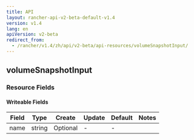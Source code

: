 ```yaml
---
title: API
layout: rancher-api-v2-beta-default-v1.4
version: v1.4
lang: en
apiVersion: v2-beta
redirect_from:
  - /rancher/v1.4/zh/api/v2-beta/api-resources/volumeSnapshotInput/
---
```


## volumeSnapshotInput



### Resource Fields

#### Writeable Fields

Field | Type | Create | Update | Default | Notes
---|---|---|---|---|---
name | string | Optional | - | - | 



<br>
